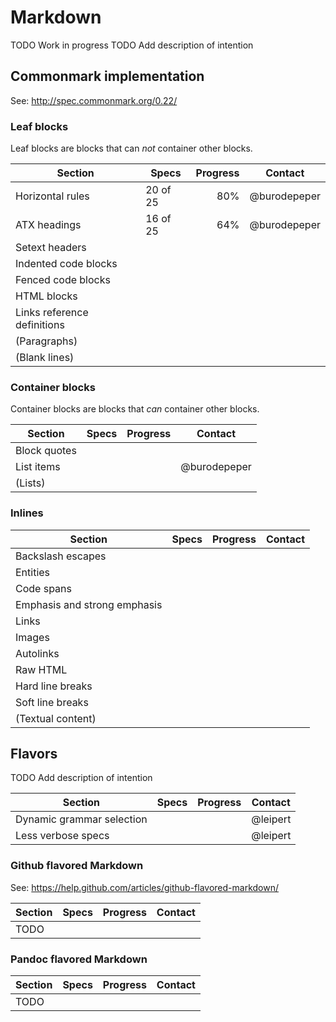 # Markdown

TODO Work in progress
TODO Add description of intention

## Commonmark implementation

See: http://spec.commonmark.org/0.22/

### Leaf blocks

Leaf blocks are blocks that can _not_ container other blocks.

| Section | Specs | Progress | Contact |
| ------- | ----- | -------: | ------- |
| Horizontal rules | 20 of 25 | 80% | @burodepeper |
| ATX headings | 16 of 25 | 64% | @burodepeper |
| Setext headers | | | |
| Indented code blocks | | | |
| Fenced code blocks | | | |
| HTML blocks | | | |
| Links reference definitions | | | |
| (Paragraphs) | | | |
| (Blank lines) | | | |

### Container blocks

Container blocks are blocks that _can_ container other blocks.

| Section | Specs | Progress | Contact |
| ------- | ----- | -------: | ------- |
| Block quotes | | | |
| List items | | | @burodepeper |
| (Lists) | | | |

### Inlines

| Section | Specs | Progress | Contact |
| ------- | ----- | -------: | ------- |
| Backslash escapes | | | |
| Entities | | | |
| Code spans | | | |
| Emphasis and strong emphasis | | | |
| Links | | | |
| Images | | | |
| Autolinks | | | |
| Raw HTML | | | |
| Hard line breaks | | | |
| Soft line breaks | | | |
| (Textual content) | | | |

## Flavors

TODO Add description of intention

| Section | Specs | Progress | Contact |
| ------- | ----- | -------: | ------- |
| Dynamic grammar selection | | | @leipert |
| Less verbose specs | | | @leipert |

### Github flavored Markdown

See: https://help.github.com/articles/github-flavored-markdown/

| Section | Specs | Progress | Contact |
| ------- | ----- | -------: | ------- |
| TODO | | | |

### Pandoc flavored Markdown

| Section | Specs | Progress | Contact |
| ------- | ----- | -------: | ------- |
| TODO | | | |
